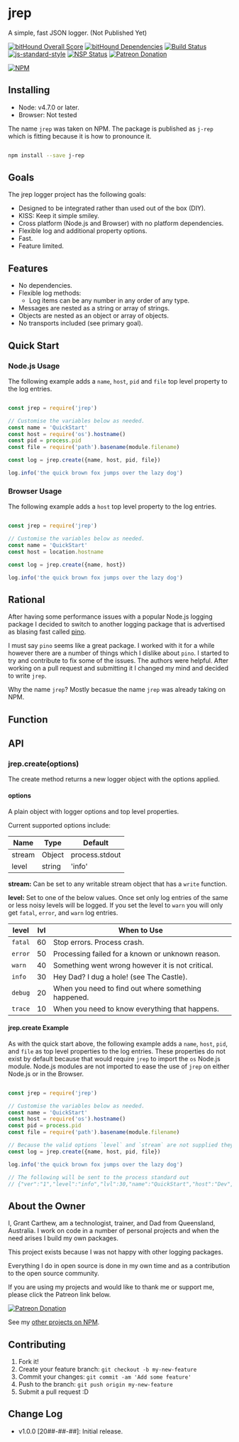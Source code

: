 # jrep

A simple, fast JSON logger. (Not Published Yet)

[![bitHound Overall Score][bithound-overall-image]][bithound-overall-url]
[![bitHound Dependencies][bithound-dep-image]][bithound-dep-url]
[![Build Status][travisci-image]][travisci-url]
[![js-standard-style][js-standard-image]][js-standard-url]
[![NSP Status][nsp-image]][nsp-url]
[![Patreon Donation][patreon-image]][patreon-url]

[![NPM][nodei-npm-image]][nodei-npm-url]


## Installing

* Node: v4.7.0 or later.
* Browser: Not tested

The name `jrep` was taken on NPM. The package is published as `j-rep` which is fitting because it is how to pronounce it.

```sh

npm install --save j-rep

```
## Goals

The jrep logger project has the following goals:

* Designed to be integrated rather than used out of the box (DIY).
* KISS: Keep it simple smiley.
* Cross platform (Node.js and Browser) with no platform dependencies.
* Flexible log and additional property options.
* Fast.
* Feature limited.

## Features

* No dependencies.
* Flexible log methods:
  * Log items can be any number in any order of any type.
* Messages are nested as a string or array of strings.
* Objects are nested as an object or array of objects.
* No transports included (see primary goal).

## Quick Start

### Node.js Usage

The following example adds a `name`, `host`, `pid` and `file` top level property to the log entries.

```js

const jrep = require('jrep')

// Customise the variables below as needed.
const name = 'QuickStart'
const host = require('os').hostname()
const pid = process.pid
const file = require('path').basename(module.filename)

const log = jrep.create({name, host, pid, file})

log.info('the quick brown fox jumps over the lazy dog')

```

### Browser Usage

The following example adds a `host` top level property to the log entries.

```js

const jrep = require('jrep')

// Customise the variables below as needed.
const name = 'QuickStart'
const host = location.hostname

const log = jrep.create({name, host})

log.info('the quick brown fox jumps over the lazy dog')

```


## Rational

After having some performance issues with a popular Node.js logging package I decided to switch to another logging package that is advertised as blasing fast called [pino][pino-url].

I must say `pino` seems like a great package. I worked with it for a while however there are a number of things which I dislike about `pino`. I started to try and contribute to fix some of the issues. The authors were helpful. After working on a pull request and submitting it I changed my mind and decided to write `jrep`.

Why the name `jrep`? Mostly becasue the name `jrep` was already taking on NPM.

## Function



## API

### jrep.create(options)

The create method returns a new logger object with the options applied.

#### options

A plain object with logger options and top level properties.

Current supported options include:

| Name   | Type   | Default        |
|--------|--------|----------------|
| stream | Object | process.stdout |
| level  | string | 'info'         |

__stream:__ Can be set to any writable stream object that has a `write` function.

__level:__ Set to one of the below values. Once set only log entries of the same or less noisy levels will be logged. If you set the level to `warn` you will only get `fatal`, `error`, and `warn` log entries.

| level   | lvl | When to Use                                         |
|---------|-----|-----------------------------------------------------|
| `fatal` | 60  | Stop errors. Process crash.                         |
| `error` | 50  | Processing failed for a known or unknown reason.    |
| `warn`  | 40  | Something went wrong however it is not critical.    |
| `info`  | 30  | Hey Dad? I dug a hole! (see The Castle).            |
| `debug` | 20  | When you need to find out where something happened. |
| `trace` | 10  | When you need to know everything that happens.      |


#### jrep.create Example

As with the quick start above, the following example adds a `name`, `host`, `pid`, and `file` as top level properties to the log entries. These properties do not exist by default because that would require `jrep` to import the `os` Node.js module. Node.js modules are not imported to ease the use of `jrep` on either Node.js or in the Browser.

```js

const jrep = require('jrep')

// Customise the variables below as needed.
const name = 'QuickStart'
const host = require('os').hostname()
const pid = process.pid
const file = require('path').basename(module.filename)

// Because the valid options `level` and `stream` are not supplied they are set to the defaults.
const log = jrep.create({name, host, pid, file})

log.info('the quick brown fox jumps over the lazy dog')

// The following will be sent to the process standard out
// {"ver":"1","level":"info","lvl":30,"name":"QuickStart","host":"Dev","pid":"5009","file":"example.js","time":1524902250052,"msg":"the quick brown fox jumps over the lazy dog","data":""}

```

## About the Owner

I, Grant Carthew, am a technologist, trainer, and Dad from Queensland, Australia. I work on code in a number of personal projects and when the need arises I build my own packages.

This project exists because I was not happy with other logging packages.

Everything I do in open source is done in my own time and as a contribution to the open source community.

If you are using my projects and would like to thank me or support me, please click the Patreon link below.

[![Patreon Donation][patreon-image]][patreon-url]

See my [other projects on NPM](https://www.npmjs.com/~grantcarthew).

## Contributing

1.  Fork it!
2.  Create your feature branch: `git checkout -b my-new-feature`
3.  Commit your changes: `git commit -am 'Add some feature'`
4.  Push to the branch: `git push origin my-new-feature`
5.  Submit a pull request :D

## Change Log

- v1.0.0 [20##-##-##]: Initial release. 

[bithound-overall-image]: https://www.bithound.io/github/grantcarthew/#####################/badges/score.svg
[bithound-overall-url]: https://www.bithound.io/github/grantcarthew/#####################
[bithound-dep-image]: https://www.bithound.io/github/grantcarthew/#####################/badges/dependencies.svg
[bithound-dep-url]: https://www.bithound.io/github/grantcarthew/#####################/master/dependencies/npm
[travisci-image]: https://travis-ci.org/grantcarthew/#####################.svg?branch=master
[travisci-url]: https://travis-ci.org/grantcarthew/#####################
[js-standard-image]: https://img.shields.io/badge/code%20style-standard-brightgreen.svg
[js-standard-url]: http://standardjs.com/
[bithound-code-image]: https://www.bithound.io/github/grantcarthew/#####################/badges/code.svg
[bithound-code-url]: https://www.bithound.io/github/grantcarthew/#####################
[nsp-image]: https://nodesecurity.io/orgs/openjs/projects/######################/badge
[nsp-url]: https://nodesecurity.io/orgs/openjs/projects/#######################
[patreon-image]: https://img.shields.io/badge/patreon-donate-yellow.svg
[patreon-url]: https://www.patreon.com/grantcarthew
[nodei-npm-image]: https://nodei.co/npm/####################.png?downloads=true&downloadRank=true&stars=true
[nodei-npm-url]: https://nodei.co/npm/#####################/
[pino-url]: https://www.npmjs.com/package/pino
